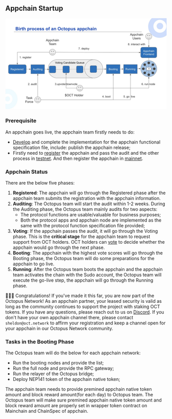 ## Appchain Startup

![Appchain_Pipeline](./appchain_pipeline.png)

### Prerequisite

An appchain goes live, the appchain team firstly needs to do:

* [Develop](./appchain-develop.md) and complete the implementation for the appchain functional specification file, include: publish the appchain release;
* Firstly need to [register](./appchain-register.md) the appchain and pass the audit and the other process in [testnet](https://testnet.oct.network). And then register the appchain in [mainnet](https://mainnet.oct.network).

### Appchain Status

There are the below five phases:

1. **Registered**: The appchain will go through the Registered phase after the appchain team submits the registration with the appchain information.
2. **Auditing**: The Octopus team will start the audit within 1-2 weeks. During the Auditing phase, the Octopus team mainly audits for two aspects:
    * The protocol functions are usable/valuable for business purposes;
    * Both the protocol apps and appchain node are implemented as the same with the protocol function specification file provided;
3. **Voting**: If the appchain passes the audit, it will go through the Voting phase. This is the **critical stage** for the appchain team to request support from OCT holders. OCT holders can [vote](./voting-appchain.md) to decide whether the appchain would go through the next phase.
4. **Booting**: The appchain with the highest vote scores will go through the Booting phase, the Octopus team will do some preparations for the appchain to go live.
5. **Running**: After the Octopus team boots the appchain and the appchain team activates the chain with the Sudo account,  the Octopus team will execute the go-live step, the appchain will go through the Running phase.

🎉🎉🎉 Congratulations! If you've made it this far, you are now part of the Octopus Network! As an appchain partner, your leased security is valid as long as the community continues to support the project with staking OCT tokens. If you have any questions, please reach out to us on [Discord](https://discord.gg/6GTJBkZA9Q). If you don't have your own appchain channel there, please contact `sheldon@oct.network` to affirm your registration and keep a channel open for your appchain in our Octopus Network community.

### Tasks in the Booting Phase

The Octopus team will do the below for each appchain network:

* Run the booting nodes and provide the list;
* Run the full node and provide the RPC gateway;
* Run the relayer of the Octopus bridge;
* Deploy NEP141 token of the appchain native token;

The appchain team needs to provide premined appchain native token amount and block reward amount(for each day) to Octopus team. The Octopus team will make sure premined appchain native token amount and block reward amount are properly set in wrapper token contract on Mainchain and ChainSpec of appchain.